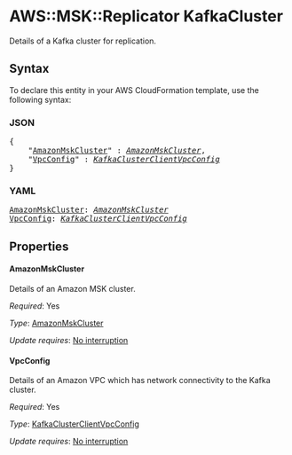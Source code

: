 # AWS::MSK::Replicator KafkaCluster

Details of a Kafka cluster for replication.

## Syntax

To declare this entity in your AWS CloudFormation template, use the following syntax:

### JSON

<pre>
{
    "<a href="#amazonmskcluster" title="AmazonMskCluster">AmazonMskCluster</a>" : <i><a href="amazonmskcluster.md">AmazonMskCluster</a></i>,
    "<a href="#vpcconfig" title="VpcConfig">VpcConfig</a>" : <i><a href="kafkaclusterclientvpcconfig.md">KafkaClusterClientVpcConfig</a></i>
}
</pre>

### YAML

<pre>
<a href="#amazonmskcluster" title="AmazonMskCluster">AmazonMskCluster</a>: <i><a href="amazonmskcluster.md">AmazonMskCluster</a></i>
<a href="#vpcconfig" title="VpcConfig">VpcConfig</a>: <i><a href="kafkaclusterclientvpcconfig.md">KafkaClusterClientVpcConfig</a></i>
</pre>

## Properties

#### AmazonMskCluster

Details of an Amazon MSK cluster.

_Required_: Yes

_Type_: <a href="amazonmskcluster.md">AmazonMskCluster</a>

_Update requires_: [No interruption](https://docs.aws.amazon.com/AWSCloudFormation/latest/UserGuide/using-cfn-updating-stacks-update-behaviors.html#update-no-interrupt)

#### VpcConfig

Details of an Amazon VPC which has network connectivity to the Kafka cluster.

_Required_: Yes

_Type_: <a href="kafkaclusterclientvpcconfig.md">KafkaClusterClientVpcConfig</a>

_Update requires_: [No interruption](https://docs.aws.amazon.com/AWSCloudFormation/latest/UserGuide/using-cfn-updating-stacks-update-behaviors.html#update-no-interrupt)

